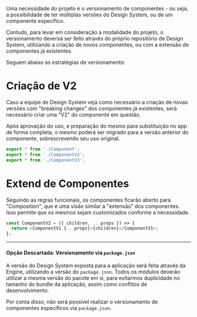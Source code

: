 Uma necessidade do projeto é o versionamento de componentes - ou seja, a possibilidade de ter múltiplas versões do Design System, ou de um componente específico.

Contudo, para levar em consideração a modalidade do projeto, o versionamento deversá ser feito através do próprio repositório de Design System, utilizando a criação de novos componentes, ou com a extensão de componentes já existentes.

Seguem abaixo as estratégias de versionamento:

# Criação de V2

Caso a equipe de Design System veja como necessário a criação de novas versões com "breaking changes" dos componentes já existentes, será necessário criar uma "V2" do componente em questão.

Após aprovação do uso, e preparação do mesmo para substituição no app de forma completa, o mesmo poderá ser migrado para a versão anterior do componente, sobrescrevendo seu uso original.

```typescript
export * from './Component';
export * from './ComponentV2';
export * from './ComponentV3';
```

# Extend de Componentes

Seguindo as regras funcionais, os componentes ficarão aberto para "Composition", que é uma visão similar à "extensão" dos componentes. Isso permite que os mesmos sejam customizados conforme a necessidade.

```typescript
const ComponentV2 = ({ children, ...props }) => {
  return <ComponentV1 {...props}>{children}</ComponentV1>;
};
```

---

#### Opção Descartada: Versionamento via `package.json`

A versão do Design System exposta para a aplicação será feita através da Engine, utilizando a versão do `package.json`. Todos os módulos deverão utilizar a mesma versão do pacote em si, para evitarmos duplicidade no tamanho do bundle da aplicação, assim como conflitos de desenvolvimento.

Por conta disso, não será possível realizar o versionamento de componentes específicos via `package.json`.
